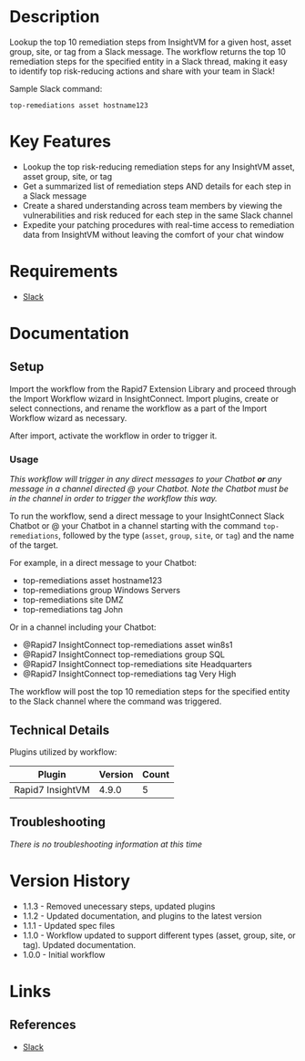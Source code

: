# Description

Lookup the top 10 remediation steps from InsightVM for a given host, asset group, site, or tag from a Slack message. The workflow returns the top 10 remediation steps for the specified entity in a Slack thread, making it easy to identify top risk-reducing actions and share with your team in Slack!

Sample Slack command:

`top-remediations asset hostname123`

# Key Features

* Lookup the top risk-reducing remediation steps for any InsightVM asset, asset group, site, or tag
* Get a summarized list of remediation steps AND details for each step in a Slack message
* Create a shared understanding across team members by viewing the vulnerabilities and risk reduced for each step in the same Slack channel
* Expedite your patching procedures with real-time access to remediation data from InsightVM without leaving the comfort of your chat window

# Requirements

* [Slack](https://insightconnect.help.rapid7.com/docs/configure-slack-for-chatops)

# Documentation

## Setup

Import the workflow from the Rapid7 Extension Library and proceed through the Import Workflow wizard in InsightConnect. Import plugins, create or select connections, and rename the workflow as a part of the Import Workflow wizard as necessary.

After import, activate the workflow in order to trigger it.

### Usage

*This workflow will trigger in any direct messages to your Chatbot **or** any message in a channel directed @ your Chatbot. Note the Chatbot must be in the channel in order to trigger the workflow this way.*

To run the workflow, send a direct message to your InsightConnect Slack Chatbot or @ your Chatbot in a channel starting with the command `top-remediations`, followed by the type (`asset`, `group`, `site`, or `tag`) and the name of the target.

For example, in a direct message to your Chatbot:
* top-remediations asset hostname123
* top-remediations group Windows Servers
* top-remediations site DMZ
* top-remediations tag John

Or in a channel including your Chatbot:
* @Rapid7 InsightConnect top-remediations asset win8s1
* @Rapid7 InsightConnect top-remediations group SQL
* @Rapid7 InsightConnect top-remediations site Headquarters
* @Rapid7 InsightConnect top-remediations tag Very High

The workflow will post the top 10 remediation steps for the specified entity to the Slack channel where the command was triggered.

## Technical Details

Plugins utilized by workflow:

|Plugin|Version|Count|
|----|----|--------|
|Rapid7 InsightVM|4.9.0|5|

## Troubleshooting

_There is no troubleshooting information at this time_

# Version History

* 1.1.3 - Removed unecessary steps, updated plugins
* 1.1.2 - Updated documentation, and plugins to the latest version
* 1.1.1 - Updated spec files
* 1.1.0 - Workflow updated to support different types (asset, group, site, or tag). Updated documentation.
* 1.0.0 - Initial workflow

# Links

## References

* [Slack](https://slack.com)
